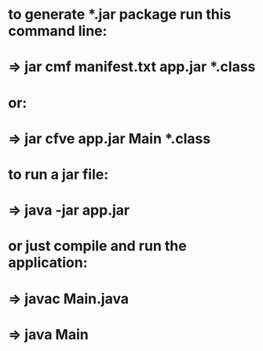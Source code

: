 # to generate *.jar package run this command line:
# => jar cmf manifest.txt app.jar *.class
# or:
# => jar cfve app.jar Main *.class

# to run a jar file:
# => java -jar app.jar

# or just compile and run the application:
# => javac Main.java
# => java Main
